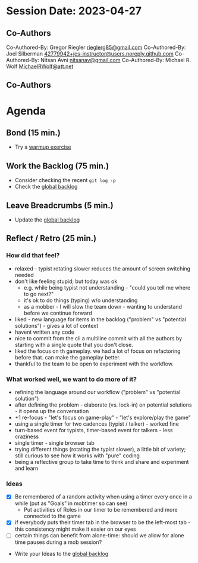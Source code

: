 # Session Date: 2023-04-27
## Co-Authors

Co-Authored-By: Gregor Riegler <rieglerg85@gmail.com>
Co-Authored-By: Joel Silberman <42779942+jcs-instructor@users.noreply.github.com>
Co-Authored-By: Nitsan Avni <nitsanav@gmail.com>
Co-Authored-By: Michael R. Wolf <MichaelRWolf@att.net>

## Co-Authors

# Agenda

## Bond (15 min.)

-   Try a [warmup exercise](../docs/warmup-exercises.md)

## Work the Backlog (75 min.)

-   Consider checking the recent `git log -p`
-   Check the [global backlog](../docs/backlog.md)

## Leave Breadcrumbs (5 min.)

-   Update the [global backlog](../docs/backlog.md)

## Reflect / Retro (25 min.)

### How did that feel?

- relaxed - typist rotating slower reduces the amount of screen switching needed
- don't like feeling stupid; but today was ok
    - e.g. while being typist not understanding - "could you tell me where to go next?"
    - it's ok to do things (typing) w/o understanding
    - as a mobber - I will slow the team down - wanting to understand before we continue forward
- liked - new language for items in the backlog ("problem" vs "potential solutions") - gives a lot of context
- havent written any code
- nice to commit from the cli a multiline commit with all the authors by starting with a single quote that you don't close.
- liked the focus on th gameplay. we had a lot of focus on refactoring before that. can make the gameplay better.
- thankful to the team to be open to experiment with the workflow.

### What worked well, we want to do more of it?

- refining the language around our workflow ("problem" vs "potential solution")
- after defining the problem - elaborate (vs. lock-in) on potential solutions - it opens up the conversation
- +1 re-focus - "let's focus on game-play" - "let's explore/play the game"
- using a single timer for two cadences (typist / talker) - worked fine
- turn-based event for typists, timer-based event for talkers - less craziness
- single timer - single browser tab
- trying different things (rotating the typist slower), a little bit of variety; still curious to see how it works with "pure" coding
- being a reflective group to take time to think and share and experiment and learn

### Ideas

- [x] Be remembered of a random activity when using a timer every once in a while (put as "Goals" in mobtimer so can see)
    - Put activities of Roles in our timer to be remembered and more connected to the game
- [x] if everybody puts their timer tab in the browser to be the left-most tab - this consistency might make it easier on our eyes
- [ ] certain things can benefit from alone-time: should we allow for alone time pauses during a mob session?
- Write your Ideas to the [global backlog](../docs/backlog.md)
